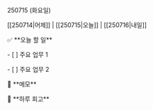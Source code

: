 250715 (화요일)



\[\[250714|어제]] | \[\[250715|오늘]] | \[\[250716|내일]]



✅ \*\*오늘 할 일\*\*

\- \[ ] 주요 업무 1  

\- \[ ] 주요 업무 2



📝 \*\*메모\*\*



🌙 \*\*하루 회고\*\*



